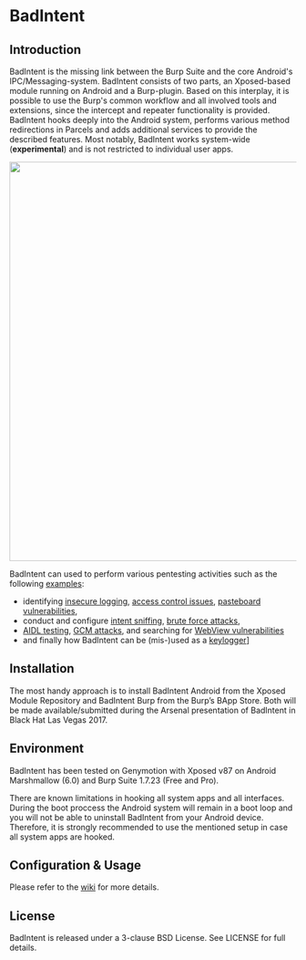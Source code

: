 # BadIntent

## Introduction
BadIntent is the missing link between the Burp Suite and the core Android's IPC/Messaging-system.  BadIntent consists of two parts, an Xposed-based module running on Android and a Burp-plugin. Based on this interplay, it is possible to use the Burp's common workflow and all involved tools and extensions, since the intercept and repeater functionality is provided. BadIntent hooks deeply into the Android system, performs various method redirections in Parcels and adds additional services to provide the described features. Most notably, BadIntent works system-wide (**experimental**) and is not restricted to individual user apps.

<img src="https://github.com/mateuszk87/BadIntent/blob/master/doc/img/main.png" width="700" />


BadIntent can used to perform various pentesting activities such as the following [examples](https://github.com/mateuszk87/BadIntent/wiki/Showcases):
  * identifying [insecure logging](https://github.com/mateuszk87/BadIntent/wiki/Showcases#insecure-logging), [access control issues](https://github.com/mateuszk87/BadIntent/wiki/Showcases#access-control-issues), [pasteboard vulnerabilities](https://github.com/mateuszk87/BadIntent/wiki/Showcases#pasteboard-vulnerability), 
  * conduct and configure [intent sniffing](https://github.com/mateuszk87/BadIntent/wiki/Showcases#intent-sniffing), [brute force attacks](https://github.com/mateuszk87/BadIntent/wiki/Showcases#brute-force),  
  * [AIDL testing](https://github.com/mateuszk87/BadIntent/wiki/Showcases#aidl-testing), [GCM attacks](https://github.com/mateuszk87/BadIntent/wiki/Showcases#cloud-messaging), and searching for [WebView vulnerabilities](https://github.com/mateuszk87/BadIntent/wiki/Showcases#mobile-xss-web-view) 
  * and finally how BadIntent can be (mis-)used as a [keylogger](https://github.com/mateuszk87/BadIntent/wiki/Showcases#keylogger)]

## Installation
The most handy approach is to install BadIntent Android from the Xposed Module Repository and BadIntent Burp from the Burp’s BApp Store. Both will be made available/submitted during the Arsenal presentation of BadIntent in Black Hat Las Vegas 2017. 

## Environment
BadIntent has been tested on Genymotion with Xposed v87 on Android Marshmallow (6.0) and Burp Suite 1.7.23 (Free and Pro).

There are known limitations in hooking all system apps and all interfaces. During the boot proccess the Android system will remain in a boot loop and you will not be able to uninstall BadIntent from your Android device. Therefore, it is strongly recommended to use the mentioned setup in case all system apps are hooked. 

## Configuration & Usage
Please refer to the [wiki](https://github.com/mateuszk87/BadIntent/wiki) for more details.

## License
BadIntent is released under a 3-clause BSD License. See LICENSE for full details.



